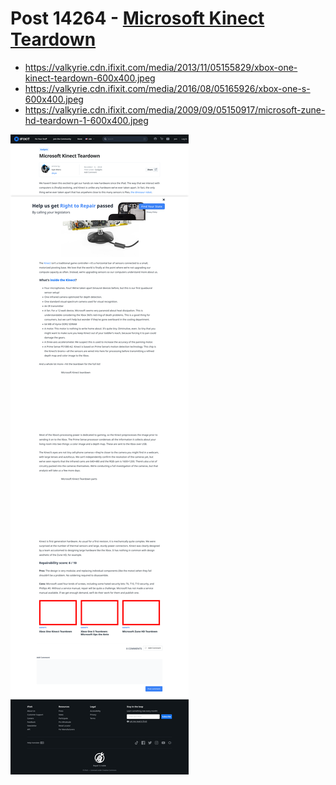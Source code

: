 # Post 14264 - [Microsoft Kinect Teardown](https://www.ifixit.com/News/14264/microsoft-kinect-teardown)

- https://valkyrie.cdn.ifixit.com/media/2013/11/05155829/xbox-one-kinect-teardown-600x400.jpeg
- https://valkyrie.cdn.ifixit.com/media/2016/08/05165926/xbox-one-s-600x400.jpeg
- https://valkyrie.cdn.ifixit.com/media/2009/09/05150917/microsoft-zune-hd-teardown-1-600x400.jpeg

![screencap](screenshots/7b757c2d-864c-4904-b203-483f3d22920d.png)

